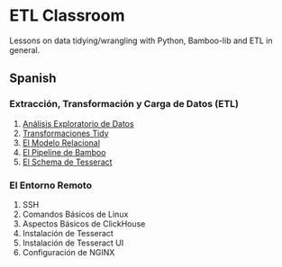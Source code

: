 # ETL Classroom
Lessons on data tidying/wrangling with Python, Bamboo-lib and ETL in general.

## Spanish

### Extracción, Transformación y Carga de Datos (ETL)

1. [Análisis Exploratorio de Datos](https://github.com/innerstage/backend-classroom/blob/master/ETL/01_AED.md)
2. [Transformaciones Tidy](https://github.com/innerstage/backend-classroom/blob/master/ETL/02_Transformaciones_Tidy.md)
3. [El Modelo Relacional](https://github.com/innerstage/backend-classroom/blob/master/ETL/03_El_Modelo_Relacional.md)
4. [El Pipeline de Bamboo](https://github.com/innerstage/backend-classroom/blob/master/ETL/04_Pipeline_Bamboo.md)
5. [El Schema de Tesseract](https://github.com/innerstage/backend-classroom/blob/master/ETL/05_Esquema_Tesseract.md)

### El Entorno Remoto

1. SSH
2. Comandos Básicos de Linux
3. Aspectos Básicos de ClickHouse
4. Instalación de Tesseract
5. Instalación de Tesseract UI
6. Configuración de NGINX 
